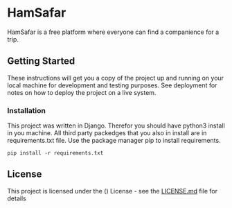 # HamSafar

HamSafar is a free platform where everyone can find a companience for a trip.  

## Getting Started

These instructions will get you a copy of the project up and running on your local machine for development and testing purposes.
 See deployment for notes on how to deploy the project on a live system.

### Installation

This project was written in Django. Therefor you should have python3 install in you machine. All third party packedges that you also in install are in requirements.txt file.
Use the package manager pip to install requirements.

```
pip install -r requirements.txt
```


## License

This project is licensed under the () License - see the [LICENSE.md](LICENSE.md) file for details
